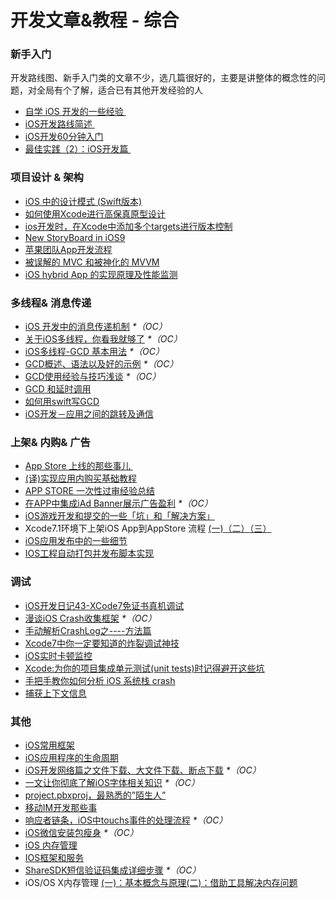 # 开发文章&教程 - 综合
### 新手入门
开发路线图、新手入门类的文章不少，选几篇很好的，主要是讲整体的概念性的问题，对全局有个了解，适合已有其他开发经验的人
- [自学 iOS 开发的一些经验 ][1]
- [iOS开发路线简述 ][2]
- [iOS开发60分钟入门][3]
- [最佳实践（2）：iOS开发篇 ][4]

### 项目设计 & 架构
- [iOS 中的设计模式 (Swift版本)][5]
- [如何使用Xcode进行高保真原型设计][6]
- [ios开发时，在Xcode中添加多个targets进行版本控制][7]
- [New StoryBoard in iOS9][8]
- [苹果团队App开发流程][9]
- [被误解的 MVC 和被神化的 MVVM][10]
- [iOS hybrid App 的实现原理及性能监测][11]

### 多线程& 消息传递
- [iOS 开发中的消息传递机制][12] _\*（OC）_
- [关于iOS多线程，你看我就够了][13] _\*（OC）_
- [iOS多线程-GCD 基本用法][14] _\*（OC）_
- [GCD概述、语法以及好的示例][15] _\*（OC）_
- [GCD使用经验与技巧浅谈][16] _\*（OC）_
- [GCD 和延时调用][17]
- [如何用swift写GCD][18]
- [iOS开发－应用之间的跳转及通信][19]

### 上架& 内购& 广告
- [App Store 上线的那些事儿 ][20]
- [(译)实现应用内购买基础教程][21]
- [APP STORE 一次性过审经验总结][22]
- [在APP中集成iAd Banner展示广告盈利][23] _\*（OC）_
- [iOS游戏开发和提交的一些「坑」和「解决方案」][24]
- Xcode7.1环境下上架iOS App到AppStore 流程 [(一)][25][（二）][26][（三）][27]
- [iOS应用发布中的一些细节][28]
- [IOS工程自动打包并发布脚本实现][29]

### 调试
- [iOS开发日记43-XCode7免证书真机调试][30]
- [漫谈iOS Crash收集框架][31] _\*（OC）_
- [手动解析CrashLog之----方法篇][32]
- [Xcode7中你一定要知道的炸裂调试神技][33]
- [iOS实时卡顿监控][34]
- [Xcode:为你的项目集成单元测试(unit tests)时记得避开这些坑][35]
- [手把手教你如何分析 iOS 系统栈 crash][36]
- [捕获上下文信息][37]

### 其他
- [iOS常用框架][38]
- [iOS应用程序的生命周期][39]
- [iOS开发网络篇之文件下载、大文件下载、断点下载][40] _\*（OC）_
- [一文让你彻底了解iOS字体相关知识][41] _\*（OC）_
- [project.pbxproj，最熟悉的”陌生人”][42]
- [移动IM开发那些事][43]
- [响应者链条，iOS中touchs事件的处理流程][44] _\*（OC）_
- [iOS微信安装包瘦身][45] _\*（OC）_
- [iOS 内存管理][46]
- [IOS框架和服务][47]
- [ShareSDK短信验证码集成详细步骤][48] _\*（OC）_
- iOS/OS X内存管理 [(一)：基本概念与原理][49][(二)：借助工具解决内存问题][50]


[1]:	http://limboy.me/ios/2014/12/31/learning-ios.html
[2]:	http://www.coderyi.com/archives/397
[3]:	http://blog.csdn.net/a451493485/article/details/9364867
[4]:	http://ios.jobbole.com/81830/
[5]:	http://wiki.jikexueyuan.com/project/ios-design-patterns-in-swift/
[6]:	http://isux.tencent.com/xcode-storyboard.html
[7]:	http://blog.csdn.net/ysysbaobei/article/details/10951991
[8]:	http://segmentfault.com/a/1190000003957293 "New StoryBoard in iOS9"
[9]:	http://atleeon.com/write/2015/08/30/fake-it-till-you-make-it/
[10]:	http://blog.devtang.com/blog/2015/11/02/mvc-and-mvvm/ "被误解的 MVC 和被神化的 MVVM"
[11]:	http://www.cocoachina.com/ios/20151118/14270.html
[12]:	http://objccn.io/issue-7-4/
[13]:	http://www.jianshu.com/p/0b0d9b1f1f19
[14]:	http://www.jianshu.com/p/e0928a243373
[15]:	https://github.com/bboyfeiyu/iOS-tech-frontier/blob/master/issue-2/GCD%E6%A6%82%E8%BF%B0%E3%80%81%E8%AF%AD%E6%B3%95%E4%BB%A5%E5%8F%8A%E5%A5%BD%E7%9A%84%E7%A4%BA%E4%BE%8B.md
[16]:	http://tutuge.me/2015/04/03/something-about-gcd/
[17]:	http://swifter.tips/gcd-delay-call/
[18]:	http://www.starming.com/index.php?v=index&view=24
[19]:	http://www.cnblogs.com/GarveyCalvin/p/4877115.html "iOS开发－应用之间的跳转及通信"
[20]:	http://wiki.jikexueyuan.com/project/app-store-refused/
[21]:	http://www.jianshu.com/p/741b2a044e78
[22]:	http://pmjane.com/post/app-store-ci-xing-guo-shen-jing-yan-zong-jie
[23]:	http://www.cocoachina.com/ios/20140928/9780.html
[24]:	http://wuzhiwei.net/ios_dev_trap_and_solution/ "iOS游戏开发和提交的一些「坑」和「解决方案」"
[25]:	http://www.cnblogs.com/ChinaKingKong/p/4957682.html "Xcode7.1环境下上架iOS App到AppStore 流程 (Part 一)"
[26]:	http://www.cnblogs.com/ChinaKingKong/p/4964549.html
[27]:	http://www.cnblogs.com/ChinaKingKong/p/4964745.html
[28]:	http://www.cnblogs.com/daiweilai/p/4974394.html "iOS应用发布中的一些细节"
[29]:	http://blog.nswebfrog.com/2013/02/18/ios-automation/ "IOS工程自动打包并发布脚本实现"
[30]:	http://www.cnblogs.com/Twisted-Fate/p/4935487.html "iOS开发日记43-XCode7免证书真机调试"
[31]:	http://nianxi.net/ios/ios-crash-reporter/
[32]:	http://foggry.com/blog/2015/07/27/ru-he-shou-dong-jie-xi-crashlog/
[33]:	http://www.jianshu.com/p/70ed36cf8a98
[34]:	http://www.tanhao.me/code/151113.html/ "iOS实时卡顿监控"
[35]:	http://www.jianshu.com/p/d15a7dea0c5a "Xcode:为你的项目集成单元测试(unit tests)时记得避开这些坑"
[36]:	http://bugly.qq.com/bbs/forum.php?mod=viewthread&tid=194
[37]:	http://swift.gg/2015/11/16/capturing-context-swiftlang/ "捕获上下文信息"
[38]:	http://www.jianshu.com/p/e7fc525f342d
[39]:	http://www.jianshu.com/p/aa50e5350852?utm_campaign=maleskine&utm_content=note&utm_medium=writer_share&utm_source=weibo
[40]:	http://www.jianshu.com/p/f65e32012f07
[41]:	http://www.cnblogs.com/dsxniubility/p/4699352.html
[42]:	http://www.olinone.com/?p=215
[43]:	http://xiangwangfeng.com/2015/05/20/%E7%A7%BB%E5%8A%A8IM%E5%BC%80%E5%8F%91%E9%82%A3%E4%BA%9B%E4%BA%8B/
[44]:	http://www.cnblogs.com/suqiankun/p/4944042.html "响应者链条，iOS中touchs事件的处理流程。"
[45]:	https://mp.weixin.qq.com/s?__biz=MzAwNDY1ODY2OQ==&mid=207986417&idx=1&sn=77ea7d8e4f8ab7b59111e78c86ccfe66&scene=1&srcid=1024pgRuhHtElUqPlXjsizht&key=b410d3164f5f798e9752971b4cb76dd5efae6b5c2f1f10cbafd3573c6186c16ee60ce346711f7433ff6ab0d6aa974e3e&ascene=0&uin=MTQxOTU1ODg4MQ%3D%3D&devicetype=iMac+MacBookPro11%2C5+OSX+OSX+10.11+build(15A284)&version=11020201&pass_ticket=h1CfhovWAS61j24tFYTljyTFl4r9BUlFON7H%2BNl6hMV1ZpVN2kG4%2FLL6yxnDUjd9
[46]:	http://www.cnblogs.com/huangjianwu/p/4962772.html "iOS 内存管理"
[47]:	http://www.cnblogs.com/jgCho/p/4960048.html "IOS框架和服务"
[48]:	http://www.cnblogs.com/ithongjie/p/4974608.html "ShareSDK短信验证码集成详细步骤"
[49]:	http://www.jianshu.com/p/1928b54e1253 "iOS/OS X内存管理(一)：基本概念与原理"
[50]:	http://www.jianshu.com/p/09c5141d4531 "iOS/OS X内存管理(二)：借助工具解决内存问题"